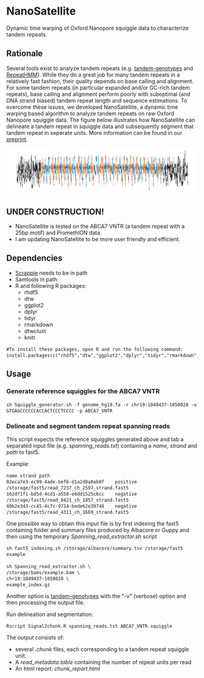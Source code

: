 # NanoSatellite
Dynamic time warping of Oxford Nanopore squiggle data to characterize tandem repeats.

## Rationale

Several tools exist to analyze tandem repeats (e.g. [tandem-genotypes](https://github.com/mcfrith/tandem-genotypes) and [RepeatHMM](https://github.com/WGLab/RepeatHMM)). While they do a great job for many tandem repeats in a relatively fast fashion, their quality depends on base calling and alignment. For some tandem repeats (in particular expanded and/or GC-rich tandem repeats), base calling and alignment perform poorly with suboptimal (and DNA strand biased) tandem repeat length and sequence estimations. To overcome these issues, we developed NanoSatellite, a dynamic time warping based algorithm to analyze tandem repeats on raw Oxford Nanopore squiggle data. The figure below illustrates how NanoSatellite can delineate a tandem repeat in squiggle data and subsequently segment that tandem repeat in seperate units. More information can be found in our [preprint](https://www.biorxiv.org/content/early/2018/10/09/439026).

![NanoSatellite delineation and segmentation](https://github.com/arnederoeck/NanoSatellite/blob/master/raw_positive_squiggle_plot_chunk_colorized20180813.png)

## UNDER CONSTRUCTION!
* NanoSatellite is tested on the ABCA7 VNTR (a tandem repeat with a 25bp motif) and PromethION data.
* I am updating NanoSatellite to be more user friendly and efficient.


## Dependencies
* [Scrappie](https://github.com/nanoporetech/scrappie "Scrappie") needs to be in path
* Samtools in path
* R and following R packages: 
  * rhdf5
  * dtw
  * ggplot2
  * dplyr
  * tidyr
  * rmarkdown
  * dtwclust
  * knitr
```
#To install these packages, open R and run the following command:
install.packages(c("rhdf5","dtw","ggplot2","dplyr","tidyr","rmarkdown","dtwclust","knitr"))
```

## Usage

### Generate reference squiggles for the ABCA7 VNTR

```
sh Squiggle_generator.sh -f genome_hg19.fa -r chr19:1049437-1050028 -u GTGAGCCCCCCACCACTCCCTCCCC -p ABCA7_VNTR
```

### Delineate and segment tandem repeat spanning reads

This script expects the reference squiggles generated above and tab a separated input file (e.g. *spanning_reads.txt*) containing a *name*, *strand* and *path* to fast5. 

Example:

```
name strand	path
02eca7e3-ec99-4ade-bef6-d1a2d0a0ab0f	positive	/storage/fast5/read_7237_ch_2597_strand.fast5
162df1f1-bd5d-4cd1-a558-e6dd1525c6cc	negative	/storage/fast5/read_8421_ch_1457_strand.fast5
40b2e343-cc45-4c7c-9714-bede62e39748	negative	/storage/fast5/read_4311_ch_1669_strand.fast5
```
One possible way to obtain this input file is by first indexing the fast5 containing folder and summary files produced by Albacore or Guppy and then using the temporary *Spanning_read_extractor.sh* script

```
sh fast5_indexing.sh /storage/albacore/summary.tsv /storage/fast5 example

sh Spanning_read_extractor.sh \
/storage/bams/example.bam \
chr19:1049437-1050028 \
example_index.gz

```

Another option is [tandem-genotypes](https://github.com/mcfrith/tandem-genotypes) with the "-v" (verbose) option and then processing the output file.

Run delineation and segmentation:

```
Rscript Signal2chunk.R spanning_reads.txt ABCA7_VNTR.squiggle
```

The output consists of:
* several *.chunk* files, each corresponding to a tandem repeat squiggle unit.
* A *read_metadata.table* containing the number of repeat units per read
* An html report: *chunk_report.html*

